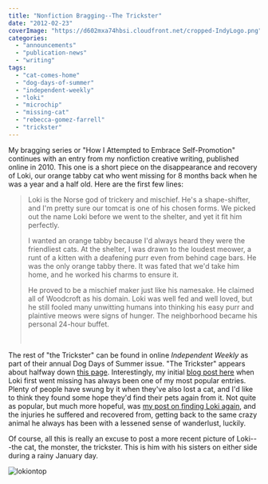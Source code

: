 ```yaml
---
title: "Nonfiction Bragging--The Trickster"
date: "2012-02-23"
coverImage: "https://d602mxa74hbsi.cloudfront.net/cropped-IndyLogo.png"
categories:
  - "announcements"
  - "publication-news"
  - "writing"
tags:
  - "cat-comes-home"
  - "dog-days-of-summer"
  - "independent-weekly"
  - "loki"
  - "microchip"
  - "missing-cat"
  - "rebecca-gomez-farrell"
  - "trickster"
---
```


My bragging series or "How I Attempted to Embrace Self-Promotion" continues with an entry from my nonfiction creative writing, published online in 2010. This one is a short piece on the disappearance and recovery of Loki, our orange tabby cat who went missing for 8 months back when he was a year and a half old. Here are the first few lines:

> Loki is the Norse god of trickery and mischief. He's a shape-shifter, and I'm pretty sure our tomcat is one of his chosen forms. We picked out the name Loki before we went to the shelter, and yet it fit him perfectly.
>
> I wanted an orange tabby because I'd always heard they were the friendliest cats. At the shelter, I was drawn to the loudest meower, a runt of a kitten with a deafening purr even from behind cage bars. He was the only orange tabby there. It was fated that we'd take him home, and he worked his charms to ensure it.
>
> He proved to be a mischief maker just like his namesake. He claimed all of Woodcroft as his domain. Loki was well fed and well loved, but he still fooled many unwitting humans into thinking his easy purr and plaintive meows were signs of hunger. The neighborhood became his personal 24-hour buffet.
>
>  

The rest of "the Trickster" can be found in online _Independent Weekly_ as part of their annual Dog Days of Summer issue. "The Trickster" appears about halfway down [this page](http://www.indyweek.com/indyweek/more-readers-pet-tales/Content?oid=1578869 "The Trickster"). Interestingly, my initial [blog post here](/blog/2009/06/my-cat-is-missing/ "My Cat is Missing") when Loki first went missing has always been one of my most popular entries. Plenty of people have swung by it when they've also lost a cat, and I'd like to think they found some hope they'd find their pets again from it. Not quite as popular, but much more hopeful, was [my post on finding Loki again](/blog/2010/01/my-cat-is-home/ "My Cat is Home"), and the injuries he suffered and recovered from, getting back to the same crazy animal he always has been with a lessened sense of wanderlust, luckily.

Of course, all this is really an excuse to post a more recent picture of Loki---the cat, the monster, the trickster. This is him with his sisters on either side during a rainy January day.

![lokiontop](https://d2ypg8o05lff0b.cloudfront.net/wp-content/uploads/sites/3/2012/02/lokiontop.jpg)
